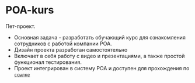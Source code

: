 # POA-kurs
Пет-проект.
- Основная задача - разработать обучающий курс для ознакомления сотрудников с работой компании POA. 
- Дизайн проекта разработан самостоятельно
- Включает в себя работу с видео и презентациями, а также простой функционал тестирования. 
- Проект интегрирован в систему POA и доступен для прохождения по [`cсылке`](http://spk-it.ru/poa/course/) 
